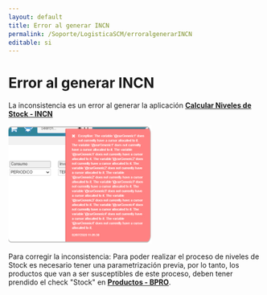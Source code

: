 ```yaml
---
layout: default
title: Error al generar INCN
permalink: /Soporte/LogisticaSCM/erroralgenerarINCN
editable: si
---
```

# Error al generar INCN

La inconsistencia es un error al generar la aplicación [**Calcular Niveles de Stock - INCN**](http://docs.oasiscom.com/Operacion/scm/inventarios/inivel/incn) 

![](incn.png)  

Para corregir la inconsistencia: Para poder realizar el proceso de niveles de Stock es necesario tener una parametrización previa, por lo tanto, los productos que van a ser susceptibles de este proceso, deben tener prendido el check "Stock" en  [**Productos - BPRO**](http://docs.oasiscom.com/Operacion/movil/bpro).
